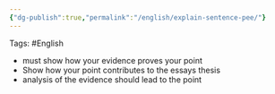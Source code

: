 ```yaml
---
{"dg-publish":true,"permalink":"/english/explain-sentence-pee/"}
---
```


Tags:
#English
- must show how your evidence proves your point
- Show how your point contributes to the essays thesis
- analysis of the evidence should lead to the point